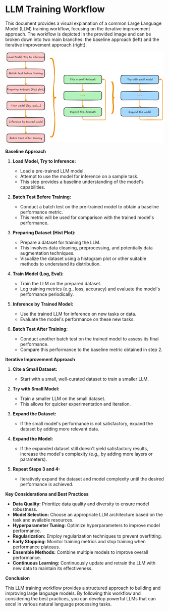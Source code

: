 # LLM Training Workflow


This document provides a visual explanation of a common Large Language Model (LLM) training workflow, focusing on the iterative improvement approach. The workflow is depicted in the provided image and can be broken down into two main branches: the baseline approach (left) and the iterative improvement approach (right).


<div align="center">
  <img src="https://github.com/locchh/ft2/blob/main/assets/appoarch.png" alt="Image description" width="500">
</div>

**Baseline Approach**

1. **Load Model, Try to Inference:**
   * Load a pre-trained LLM model.
   * Attempt to use the model for inference on a sample task.
   * This step provides a baseline understanding of the model's capabilities.

2. **Batch Test Before Training:**
   * Conduct a batch test on the pre-trained model to obtain a baseline performance metric.
   * This metric will be used for comparison with the trained model's performance.

3. **Preparing Dataset (Hist Plot):**
   * Prepare a dataset for training the LLM.
   * This involves data cleaning, preprocessing, and potentially data augmentation techniques.
   * Visualize the dataset using a histogram plot or other suitable methods to understand its distribution.

4. **Train Model (Log, Eval):**
   * Train the LLM on the prepared dataset.
   * Log training metrics (e.g., loss, accuracy) and evaluate the model's performance periodically.

5. **Inference by Trained Model:**
   * Use the trained LLM for inference on new tasks or data.
   * Evaluate the model's performance on these new tasks.

6. **Batch Test After Training:**
   * Conduct another batch test on the trained model to assess its final performance.
   * Compare this performance to the baseline metric obtained in step 2.

**Iterative Improvement Approach**

1. **Cite a Small Dataset:**
   * Start with a small, well-curated dataset to train a smaller LLM.

2. **Try with Small Model:**
   * Train a smaller LLM on the small dataset.
   * This allows for quicker experimentation and iteration.

3. **Expand the Dataset:**
   * If the small model's performance is not satisfactory, expand the dataset by adding more relevant data.

4. **Expand the Model:**
   * If the expanded dataset still doesn't yield satisfactory results, increase the model's complexity (e.g., by adding more layers or parameters).

5. **Repeat Steps 3 and 4:**
   * Iteratively expand the dataset and model complexity until the desired performance is achieved.

**Key Considerations and Best Practices**

* **Data Quality:** Prioritize data quality and diversity to ensure model robustness.
* **Model Selection:** Choose an appropriate LLM architecture based on the task and available resources.
* **Hyperparameter Tuning:** Optimize hyperparameters to improve model performance.
* **Regularization:** Employ regularization techniques to prevent overfitting.
* **Early Stopping:** Monitor training metrics and stop training when performance plateaus.
* **Ensemble Methods:** Combine multiple models to improve overall performance.
* **Continuous Learning:** Continuously update and retrain the LLM with new data to maintain its effectiveness.

**Conclusion**

This LLM training workflow provides a structured approach to building and improving large language models. By following this workflow and considering the best practices, you can develop powerful LLMs that can excel in various natural language processing tasks.
